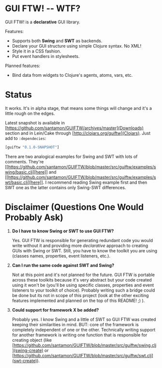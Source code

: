 # GUI FTW! -- WTF?

GUI FTW! is a **declarative** GUI library.

Features:

- Supports both **Swing** and **SWT** as backends.
- Declare your GUI structure using simple Clojure syntax. No XML!
- Style it in a CSS fashion.
- Put event handlers in stylesheets.

Planned features:
- Bind data from widgets to Clojure's agents, atoms, vars, etc.

# Status

It works. It's in alpha stage, that means some things will change
and it's a little rough on the edges.

Latest snapshot is available in
[https://github.com/santamon/GUIFTW/archives/master](Downloads)
section and in Lein/Cake through
[http://clojars.org/guiftw](Clojars). Just add to `:dependecies`:

```clj
[guiftw "0.1.0-SNAPSHOT"]
```

There are two analogical examples for Swing and SWT with lots of
comments. They're
[[https://github.com/santamon/GUIFTW/blob/master/src/guiftw/examples/swing/basic.clj][here]]
and
[[https://github.com/santamon/GUIFTW/blob/master/src/guiftw/examples/swt/basic.clj][here]]. I
recommend reading Swing example first and then SWT one as the latter
contains only Swing-SWT differences.

# Disclaimer (Questions One Would Probably Ask)

1. **Do I have to know Swing or SWT to use GUI FTW?**

   Yes. GUI FTW is responsible for generating redundant code you would
   write without it and providing more *declarative* approach to
   creating GUIs with Swing or SWT. Still, you have to know the
   toolkit you are using (classes names, properties, event listeners,
   etc.).

2. **Can I run the same code against SWT and Swing?**

   Not at this point and it's not planned for the future. GUI FTW is
   portable across these toolkits because it's very abstract but your
   code created using it won't be (you'll be using specific classes,
   properties and event listeners to your toolkit of choice). Probably
   writing such a bridge could be done but its not in scope of this
   project (look at the other exciting features implemented and
   planned on the top of this README! ;) ).

3. **Could support for framework X be added?**

   Probably yes. I know Swing and a little of SWT so GUI FTW was
   created keeping their similarities in mind. BUT: core of the
   framework is completely independent of one or the
   other. Technically writing support for another framework is writing
   one function that is responsible for creating object (like
   [https://github.com/santamon/GUIFTW/blob/master/src/guiftw/swing.clj](swing-create)
   or
   [https://github.com/santamon/GUIFTW/blob/master/src/guiftw/swt.clj](swt-create)).
